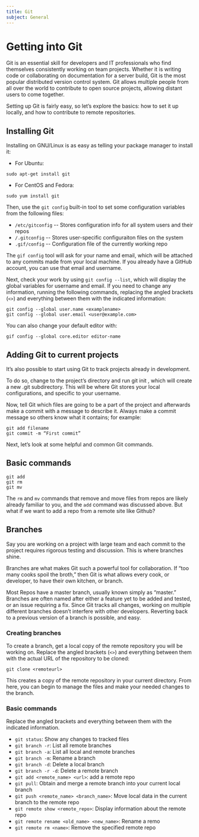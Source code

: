```yaml
---
title: Git
subject: General
---
```


# Getting into Git
Git is an essential skill for developers and IT professionals who find themselves consistently working on team projects. Whether it is writing code or collaborating on documentation for a server build, Git is the most popular distributed version control system. Git allows multiple people from all over the world to contribute to open source projects, allowing distant users to come together.

Setting up Git is fairly easy, so let’s explore the basics: how to set it up locally, and how to contribute to remote repositories.
## Installing Git
Installing on GNU/Linux is as easy as telling your package manager to install it:
* For Ubuntu:
```
sudo apt-get install git
```
* For CentOS and Fedora:
```
sudo yum install git
```
Then, use the `git config` built-in tool to set some configuration variables from the following files:
* `/etc/gitconfig` -- Stores configuration info for all system users and their repos
* `/.gitconfig`    -- Stores user-specific configuraiton files on the system
* `.gif/config`    -- Configuration file of the currently working repo

The `gif config` tool will ask for your name and email, which will be attached to any commits made from your local machine. If you already have a GitHub account, you can use that email and username.

Next, check your work by using ``git config --list``, which will display the global variables for username and email. If you need to change any information, running the following commands, replacing the angled brackets (`<>`) and everything between them with the indicated information:
```
git config --global user.name <examplename>
git config --global user.email <user@example.com>
```
You can also change your default editor with:
```
gif config --global core.editor editor-name
```
## Adding Git to current projects
It’s also possible to start using Git to track projects already in development.

To do so, change to the project’s directory and run git init , which will create a new .git subdirectory. This will be where Git stores your local configurations, and specific to your username.

Now, tell Git which files are going to be a part of the project and afterwards make a commit with a message to describe it. Always make a commit message so others know what it contains; for example:
```
git add filename
git commit -m “First commit”
```
Next, let’s look at some helpful and common Git commands.
## Basic commands
```
git add
git rm
git mv
```
The `rm` and `mv` commands that remove and move files from repos are likely already familiar to you, and the `add` command was discussed above. But what if we want to add a repo from a remote site like Github?
## Branches
Say you are working on a project with large team and each commit to the project requires rigorous testing and discussion. This is where branches shine.

Branches are what makes Git such a powerful tool for collaboration. If “too many cooks spoil the broth,” then Git is what allows every cook, or developer, to have their own kitchen, or branch.

Most Repos have a master branch, usually known simply as “master.” Branches are often named after either a feature yet to be added and tested, or an issue requiring a fix. Since Git tracks all changes, working on multiple different branches doesn’t interfere with other developers. Reverting back to a previous version of a branch is possible, and easy.
### Creating branches
To create a branch, get a local copy of the remote repository you will be working on. Replace the angled brackets (`<>`) and everything between them with the actual URL of the repository to be cloned:
```
git clone <remoteurl>
```
This creates a copy of the remote repository in your current directory. From here, you can begin to manage the files and make your needed changes to the branch.
### Basic commands
Replace the angled brackets and everything between them with the indicated information.
* `git status`: Show any changes to tracked files
* `git branch -r`: List all remote branches
* `git branch -a`: List all local and remote branches
* `git branch -m`: Rename a branch
* `git branch -d`: Delete a local branch
* `git branch -r -d`: Delete a remote branch
* `git add <remote_name> <url>`: add a remote repo
* `git pull`: Obtain and merge a remote branch into your current local branch
* `git push <remote_name> <branch_name>`: Move local data in the current branch to the remote repo
* `git remote show <remote_repo>`: Display information about the remote repo
* `git remote rename <old_name> <new_name>`: Rename a remo
* `git remote rm <name>`: Remove the specified remote repo
